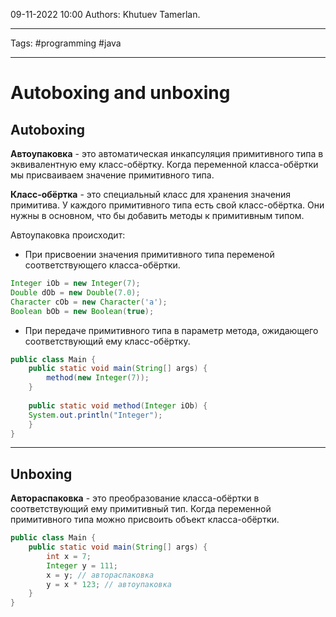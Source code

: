 09-11-2022
10:00
Authors: Khutuev Tamerlan.
***
Tags: #programming #java 
***
# Autoboxing and unboxing

## Autoboxing 
**Автоупаковка** - это автоматическая инкапсуляция примитивного типа в эквивалентную ему класс-обёртку. Когда переменной класса-обёртки мы присваиваем значение примитивного типа. 

**Класс-обёртка** - это специальный класс для хранения значения примитива. У каждого примитивного типа есть свой класс-обёртка. Они нужны в основном, что бы добавить методы к примитивным типом. 

Автоупаковка происходит:
- При присвоении значения примитивного типа переменой соответствующего класса-обёртки. 
```java
Integer iOb = new Integer(7); 
Double dOb = new Double(7.0); 
Character cOb = new Character('a'); 
Boolean bOb = new Boolean(true);
```
- При передаче примитивного типа в параметр метода, ожидающего соответствующий ему класс-обёртку. 
```java
public class Main { 
	public static void main(String[] args) { 
		method(new Integer(7)); 
	} 
	
	public static void method(Integer iOb) { 
	System.out.println("Integer"); 
	} 
}
```

---
## Unboxing
**Автораспаковка** - это преобразование класса-обёртки в соответствующий ему примитивный тип. Когда переменной примитивного типа можно присвоить объект класса-обёртки. 
```java
public class Main { 
	public static void main(String[] args) { 
		int x = 7; 
		Integer y = 111; 
		x = y; // автораспаковка 
		y = x * 123; // автоупаковка 
	} 
}	
```